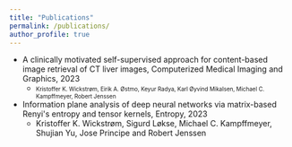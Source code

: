 ```yaml
---
title: "Publications"
permalink: /publications/
author_profile: true
---
```


* A clinically motivated self-supervised approach for content-based image retrieval of CT liver images, Computerized Medical Imaging and Graphics, 2023
  * <font size="1"> Kristoffer K. Wickstrøm, Eirik A. Østmo, Keyur Radya, Karl Øyvind Mikalsen, Michael C. Kampffmeyer, Robert Jenssen </font>
* Information plane analysis of deep neural networks via matrix-based Renyi's entropy and tensor kernels, Entropy, 2023
  * Kristoffer K. Wickstrøm, Sigurd Løkse, Michael C. Kampffmeyer, Shujian Yu, Jose Principe and Robert Jenssen
